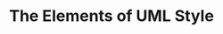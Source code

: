 ---
layout: redirect
sitemap: false
title: The Elements of UML Style
permalink: /archives/2004/10/the_elements_of/
redirect_to: /2004/the-elements-of-uml-style/
---